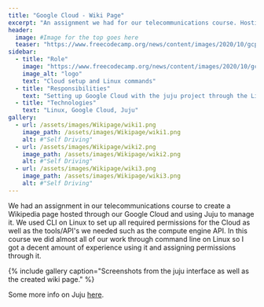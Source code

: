 ```yaml
---
title: "Google Cloud - Wiki Page"
excerpt: "An assignment we had for our telecommunications course. Hosting a public wiki page using Google Cloud, Juju, and Linux."
header:
  image: #Image for the top goes here
  teaser: "https://www.freecodecamp.org/news/content/images/2020/10/gcp.png"
sidebar:
  - title: "Role"
    image: "https://www.freecodecamp.org/news/content/images/2020/10/gcp.png"
    image_alt: "logo"
    text: "Cloud setup and Linux commands"
  - title: "Responsibilities"
    text: "Setting up Google Cloud with the juju project through the Linux console as well as the wiki page."
  - title: "Technologies"
    text: "Linux, Google Cloud, Juju"
gallery:
  - url: /assets/images/Wikipage/wiki1.png
    image_path: /assets/images/Wikipage/wiki1.png
    alt: #"Self Driving"
  - url: /assets/images/Wikipage/wiki2.png
    image_path: /assets/images/Wikipage/wiki2.png
    alt: #"Self Driving"
  - url: /assets/images/Wikipage/wiki3.png
    image_path: /assets/images/Wikipage/wiki3.png
    alt: #"Self Driving"
---
```


We had an assignment in our telecommunications course to create a Wikipedia page hosted through our Google Cloud and using Juju to manage it. We used CLI on Linux to set up all required permissions for the Cloud as well as the tools/API's we needed such as the compute engine API. In this course we did almost all of our work through command line on Linux so I got a decent amount of experience using it and assigning permissions through it.

{% include gallery caption="Screenshots from the juju interface as well as the created wiki page." %}

Some more info on Juju [here](https://jaas.ai/).
